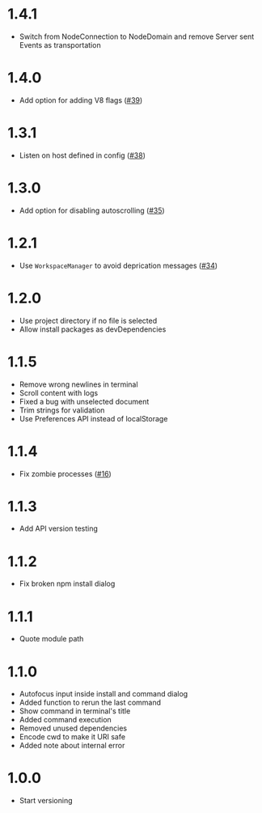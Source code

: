 # 1.4.1
* Switch from NodeConnection to NodeDomain and remove Server sent Events as transportation

# 1.4.0
* Add option for adding V8 flags ([#39](https://github.com/Acconut/brackets-nodejs/pull/39))

# 1.3.1
* Listen on host defined in config ([#38](https://github.com/Acconut/brackets-nodejs/issues/38))

# 1.3.0
* Add option for disabling autoscrolling ([#35](https://github.com/Acconut/brackets-nodejs/issues/35))

# 1.2.1
* Use `WorkspaceManager` to avoid deprication messages ([#34](https://github.com/Acconut/brackets-nodejs/pull/34))

# 1.2.0
* Use project directory if no file is selected
* Allow install packages as devDependencies

# 1.1.5
* Remove wrong newlines in terminal
* Scroll content with logs
* Fixed a bug with unselected document
* Trim strings for validation
* Use Preferences API instead of localStorage

# 1.1.4
* Fix zombie processes ([#16](https://github.com/Acconut/brackets-nodejs/issues/16))

# 1.1.3
* Add API version testing

# 1.1.2
* Fix broken npm install dialog

# 1.1.1
* Quote module path

# 1.1.0
* Autofocus input inside install and command dialog
* Added function to rerun the last command
* Show command in terminal's title
* Added command execution
* Removed unused dependencies
* Encode cwd to make it URI safe
* Added note about internal error

# 1.0.0
* Start versioning